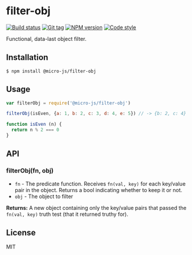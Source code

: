 
# filter-obj

[![Build status][travis-image]][travis-url]
[![Git tag][git-image]][git-url]
[![NPM version][npm-image]][npm-url]
[![Code style][standard-image]][standard-url]

Functional, data-last object filter.

## Installation

    $ npm install @micro-js/filter-obj

## Usage

```js
var filterObj = require('@micro-js/filter-obj')

filterObj(isEven, {a: 1, b: 2, c: 3, d: 4, e: 5}) // -> {b: 2, c: 4}

function isEven (n) {
  return n % 2 === 0
}

```

## API

### filterObj(fn, obj)

- `fn` - The predicate function. Receives `fn(val, key)` for each key/value pair in the object. Returns a bool indicating whether to keep it or not.
- `obj` - The object to filter

**Returns:** A new object containing only the key/value pairs that passed the `fn(val, key)` truth test (that it returned truthy for).

## License

MIT

[travis-image]: https://img.shields.io/travis/micro-js/filter-obj.svg?style=flat-square
[travis-url]: https://travis-ci.org/micro-js/filter-obj
[git-image]: https://img.shields.io/github/tag/micro-js/filter-obj.svg
[git-url]: https://github.com/micro-js/filter-obj
[standard-image]: https://img.shields.io/badge/code%20style-standard-brightgreen.svg?style=flat
[standard-url]: https://github.com/feross/standard
[npm-image]: https://img.shields.io/npm/v/@micro-js/filter-obj.svg?style=flat-square
[npm-url]: https://npmjs.org/package/@micro-js/filter-obj
